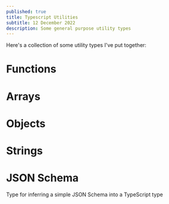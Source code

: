 ```yaml
---
published: true
title: Typescript Utilities
subtitle: 12 December 2022
description: Some general purpose utility types
---
```


Here's a collection of some utility types I've put together:

# Functions

<Snippet  path="ts-utils/functions.ts" />

# Arrays

<Snippet  path="ts-utils/arrays.ts" />

# Objects

<Snippet  path="ts-utils/objects.ts" />

# Strings

<Snippet  path="ts-utils/strings.ts" />

# JSON Schema

Type for inferring a simple JSON Schema into a TypeScript type

<Snippet  path="ts-utils/json-schema.ts" />
